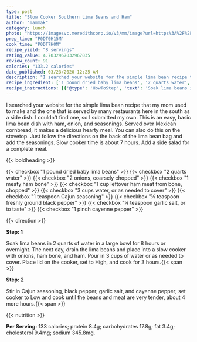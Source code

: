 ```yaml
---
type: post
title: "Slow Cooker Southern Lima Beans and Ham"
author: "mammak"
category: lunch
photo: "https://imagesvc.meredithcorp.io/v3/mm/image?url=https%3A%2F%2Fimages.media-allrecipes.com%2Fuserphotos%2F5701046.jpg"
prep_time: "P0DT0H15M"
cook_time: "P0DT7H0M"
recipe_yield: "8 servings"
rating_value: 4.7032967032967035
review_count: 91
calories: "133.2 calories"
date_published: 03/23/2020 12:25 AM
description: "I searched your website for the simple lima bean recipe that my mom used to make and the one that is served by many restaurants here in the south as a side dish. I couldn't find one, so I submitted my own. This is an easy, basic lima bean dish with ham, onion, and seasonings. Served over Mexican cornbread, it makes a delicious hearty meal. You can also do this on the stovetop. Just follow the directions on the back of the lima bean bag and add the seasonings. Slow cooker time is about 7 hours. Add a side salad for a complete meal."
recipe_ingredient: ['1 pound dried baby lima beans', '2 quarts water', '2 onions, coarsely chopped', '1 meaty ham bone', '1 cup leftover ham meat from bone, chopped', '3 cups water, or as needed to cover', '1 teaspoon Cajun seasoning', '¼ teaspoon freshly ground black pepper', '¼ teaspoon garlic salt, or to taste', '1 pinch cayenne pepper']
recipe_instructions: [{'@type': 'HowToStep', 'text': 'Soak lima beans in 2 quarts of water in a large bowl for 8 hours or overnight. The next day, drain the lima beans and place into a slow cooker with onions, ham bone, and ham. Pour in 3 cups of water or as needed to cover. Place lid on the cooker, set to High, and cook for 3 hours.\n'}, {'@type': 'HowToStep', 'text': 'Stir in Cajun seasoning, black pepper, garlic salt, and cayenne pepper; set cooker to Low and cook until the beans and meat are very tender, about 4 more hours.\n'}]
---
```


I searched your website for the simple lima bean recipe that my mom used to make and the one that is served by many restaurants here in the south as a side dish. I couldn't find one, so I submitted my own. This is an easy, basic lima bean dish with ham, onion, and seasonings. Served over Mexican cornbread, it makes a delicious hearty meal. You can also do this on the stovetop. Just follow the directions on the back of the lima bean bag and add the seasonings. Slow cooker time is about 7 hours. Add a side salad for a complete meal. 

{{< boldheading >}}

{{< checkbox "1 pound dried baby lima beans" >}}
{{< checkbox "2 quarts water" >}}
{{< checkbox "2  onions, coarsely chopped" >}}
{{< checkbox "1  meaty ham bone" >}}
{{< checkbox "1 cup leftover ham meat from bone, chopped" >}}
{{< checkbox "3 cups water, or as needed to cover" >}}
{{< checkbox "1 teaspoon Cajun seasoning" >}}
{{< checkbox "¼ teaspoon freshly ground black pepper" >}}
{{< checkbox "¼ teaspoon garlic salt, or to taste" >}}
{{< checkbox "1 pinch cayenne pepper" >}}


{{< direction >}}

**Step: 1**

Soak lima beans in 2 quarts of water in a large bowl for 8 hours or overnight. The next day, drain the lima beans and place into a slow cooker with onions, ham bone, and ham. Pour in 3 cups of water or as needed to cover. Place lid on the cooker, set to High, and cook for 3 hours.{{< span >}}

**Step: 2**

Stir in Cajun seasoning, black pepper, garlic salt, and cayenne pepper; set cooker to Low and cook until the beans and meat are very tender, about 4 more hours.{{< span >}}

{{< nutrition >}}

**Per Serving:** 133 calories; protein 8.4g; carbohydrates 17.8g; fat 3.4g; cholesterol 9.4mg; sodium 345.8mg.
